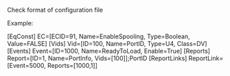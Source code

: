 Check format of configuration file 

Example:

[EqConst]
EC=[ECID=91, Name=EnableSpooling, Type=Boolean, Value=FALSE]
[Vids]
Vid=[ID=100, Name=PortID, Type=U4, Class=DV]
[Events]
Event=[ID=1000, Name=ReadyToLoad, Enable=True]
[Reports]
Report=[ID=1, Name=PortInfo, Vids=[100]];PortID 
[ReportLinks]
ReportLink=[Event=5000, Reports=[1000,1]]
